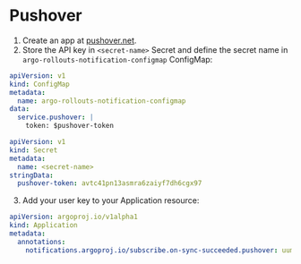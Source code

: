 # Pushover

1. Create an app at [pushover.net](https://pushover.net/apps/build).
2. Store the API key in `<secret-name>` Secret and define the secret name in `argo-rollouts-notification-configmap` ConfigMap:

```yaml
apiVersion: v1
kind: ConfigMap
metadata:
  name: argo-rollouts-notification-configmap
data:
  service.pushover: |
    token: $pushover-token
```

```yaml
apiVersion: v1
kind: Secret
metadata:
  name: <secret-name>
stringData:
  pushover-token: avtc41pn13asmra6zaiyf7dh6cgx97
```

3. Add your user key to your Application resource:

```yaml
apiVersion: argoproj.io/v1alpha1
kind: Application
metadata:
  annotations:
    notifications.argoproj.io/subscribe.on-sync-succeeded.pushover: uumy8u4owy7bgkapp6mc5mvhfsvpcd
```